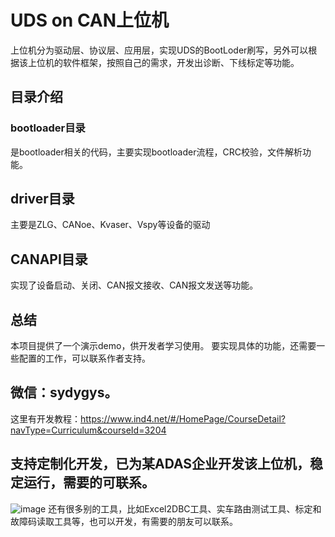 # UDS on CAN上位机
上位机分为驱动层、协议层、应用层，实现UDS的BootLoder刷写，另外可以根据该上位机的软件框架，按照自己的需求，开发出诊断、下线标定等功能。
## 目录介绍
### bootloader目录
是bootloader相关的代码，主要实现bootloader流程，CRC校验，文件解析功能。
## driver目录
主要是ZLG、CANoe、Kvaser、Vspy等设备的驱动
## CANAPI目录
实现了设备启动、关闭、CAN报文接收、CAN报文发送等功能。
## 总结
本项目提供了一个演示demo，供开发者学习使用。
要实现具体的功能，还需要一些配置的工作，可以联系作者支持。
## 微信：sydygys。
这里有开发教程：https://www.ind4.net/#/HomePage/CourseDetail?navType=Curriculum&courseId=3204
## 支持定制化开发，已为某ADAS企业开发该上位机，稳定运行，需要的可联系。
![image](https://user-images.githubusercontent.com/24352068/201505142-1090c2e7-e928-43e8-aec0-361bafd601b0.png)
还有很多别的工具，比如Excel2DBC工具、实车路由测试工具、标定和故障码读取工具等，也可以开发，有需要的朋友可以联系。

